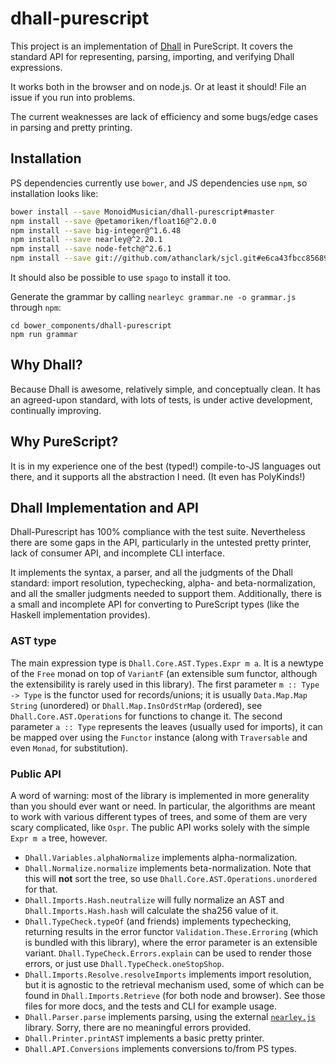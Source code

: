 # dhall-purescript
This project is an implementation of [Dhall](https://github.com/dhall-lang/dhall-lang) in PureScript. It covers the standard API for representing, parsing, importing, and verifying Dhall expressions.

It works both in the browser and on node.js. Or at least it should! File an issue if you run into problems.

The current weaknesses are lack of efficiency and some bugs/edge cases in parsing and pretty printing.

## Installation
PS dependencies currently use `bower`, and JS dependencies use `npm`, so installation looks like:
```sh
bower install --save MonoidMusician/dhall-purescript#master
npm install --save @petamoriken/float16@^2.0.0
npm install --save big-integer@^1.6.48
npm install --save nearley@^2.20.1
npm install --save node-fetch@^2.6.1
npm install --save git://github.com/athanclark/sjcl.git#e6ca43fbcc85689f9e6b212cc88b85a53295a459
```

It should also be possible to use `spago` to install it too.

Generate the grammar by calling `nearleyc grammar.ne -o grammar.js` through `npm`:
```
cd bower_components/dhall-purescript
npm run grammar
```

## Why Dhall?
Because Dhall is awesome, relatively simple, and conceptually clean. It has an agreed-upon standard, with lots of tests, is under active development, continually improving.

## Why PureScript?
It is in my experience one of the best (typed!) compile-to-JS languages out there, and it supports all the abstraction I need. (It even has PolyKinds!)

## Dhall Implementation and API
Dhall-Purescript has 100% compliance with the test suite. Nevertheless there are some gaps in the API, particularly in the untested pretty printer, lack of consumer API, and incomplete CLI interface.

It implements the syntax, a parser, and all the judgments of the Dhall standard: import resolution, typechecking, alpha- and beta-normalization, and all the smaller judgments needed to support them. Additionally, there is a small and incomplete API for converting to PureScript types (like the Haskell implementation provides).

### AST type

The main expression type is `Dhall.Core.AST.Types.Expr m a`. It is a newtype of the `Free` monad on top of `VariantF` (an extensible sum functor, although the extensibility is rarely used in this library). The first parameter `m :: Type -> Type` is the functor used for records/unions; it is usually `Data.Map.Map String` (unordered) or `Dhall.Map.InsOrdStrMap` (ordered), see `Dhall.Core.AST.Operations` for functions to change it. The second parameter `a :: Type` represents the leaves (usually used for imports), it can be mapped over using the `Functor` instance (along with `Traversable` and even `Monad`, for substitution).

### Public API

A word of warning: most of the library is implemented in more generality than you should ever want or need. In particular, the algorithms are meant to work with various different types of trees, and some of them are very scary complicated, like `Ospr`. The public API works solely with the simple `Expr m a` tree, however.

- `Dhall.Variables.alphaNormalize` implements alpha-normalization.
- `Dhall.Normalize.normalize` implements beta-normalization. Note that this will **not** sort the tree, so use `Dhall.Core.AST.Operations.unordered` for that.
- `Dhall.Imports.Hash.neutralize` will fully normalize an AST and `Dhall.Imports.Hash.hash` will calculate the sha256 value of it.
- `Dhall.TypeCheck.typeOf` (and friends) implements typechecking, returning results in the error functor `Validation.These.Erroring` (which is bundled with this library), where the error parameter is an extensible variant. `Dhall.TypeCheck.Errors.explain` can be used to render those errors, or just use `Dhall.TypeCheck.oneStopShop`.
- `Dhall.Imports.Resolve.resolveImports` implements import resolution, but it is agnostic to the retrieval mechanism used, some of which can be found in `Dhall.Imports.Retrieve` (for both node and browser). See those files for more docs, and the tests and CLI for example usage.
- `Dhall.Parser.parse` implements parsing, using the external [`nearley.js`](https://nearley.js.org/) library. Sorry, there are no meaningful errors provided.
- `Dhall.Printer.printAST` implements a basic pretty printer.
- `Dhall.API.Conversions` implements conversions to/from PS types.
